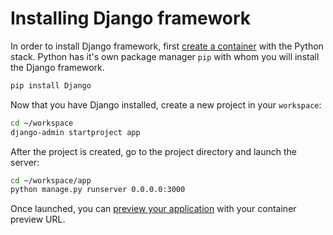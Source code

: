 # Installing Django framework

In order to install Django framework, first [create a container](/dashboard/containers/create-new-container) with the Python stack. Python has it's own package manager `pip` with whom you will install the Django framework.

```sh
pip install Django
```

Now that you have Django installed, create a new project in your `workspace`:

```sh
cd ~/workspace
django-admin startproject app
```

After the project is created, go to the project directory and launch the server:

```sh
cd ~/workspace/app
python manage.py runserver 0.0.0.0:3000
```

Once launched, you can [preview your application](general/getting-started/faq/#preview-progress) with your container preview URL.
